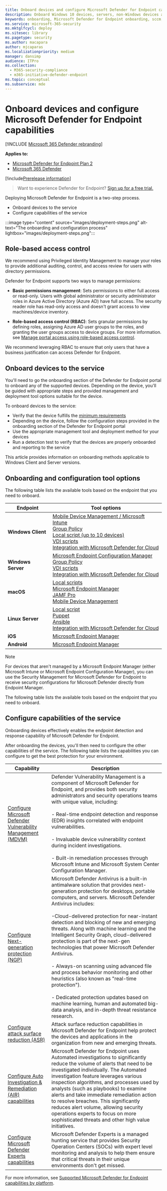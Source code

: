 ```yaml
---
title: Onboard devices and configure Microsoft Defender for Endpoint capabilities
description: Onboard Windows 10 devices, servers, non-Windows devices and learn how to run a detection test.
keywords: onboarding, Microsoft Defender for Endpoint onboarding, sccm, group policy, mdm, local script, detection test
ms.service: microsoft-365-security
ms.mktglfcycl: deploy
ms.sitesec: library
ms.pagetype: security
ms.author: macapara
author: mjcaparas
ms.localizationpriority: medium
manager: dansimp
audience: ITPro
ms.collection: 
  - M365-security-compliance
  - m365-initiative-defender-endpoint
ms.topic: conceptual
ms.subservice: mde
---
```


# Onboard devices and configure Microsoft Defender for Endpoint capabilities

[!INCLUDE [Microsoft 365 Defender rebranding](../../includes/microsoft-defender.md)]

**Applies to:**
- [Microsoft Defender for Endpoint Plan 2](https://go.microsoft.com/fwlink/p/?linkid=2154037)
- [Microsoft 365 Defender](https://go.microsoft.com/fwlink/?linkid=2118804)

[!include[Prerelease information](../../includes/prerelease.md)]

> Want to experience Defender for Endpoint? [Sign up for a free trial.](https://signup.microsoft.com/create-account/signup?products=7f379fee-c4f9-4278-b0a1-e4c8c2fcdf7e&ru=https://aka.ms/MDEp2OpenTrial?ocid=docs-wdatp-onboardconfigure-abovefoldlink)

Deploying Microsoft Defender for Endpoint is a two-step process.

- Onboard devices to the service
- Configure capabilities of the service

:::image type="content" source="images/deployment-steps.png" alt-text="The onboarding and configuration process" lightbox="images/deployment-steps.png":::

## Role-based access control

We recommend using Privileged Identity Management to manage your roles to provide additional auditing, control, and access review for users with directory permissions.

Defender for Endpoint supports two ways to manage permissions:

- **Basic permissions management**: Sets permissions to either full access or read-only. Users with global administrator or security administrator roles in Azure Active Directory (Azure AD) have full access. The security reader role has read-only access and doesn't grant access to view machines/device inventory.

- **Role-based access control (RBAC)**: Sets granular permissions by defining roles, assigning Azure AD user groups to the roles, and granting the user groups access to device groups. For more information. see [Manage portal access using role-based access control](rbac.md).

We recommend leveraging RBAC to ensure that only users that have a business justification can access Defender for Endpoint.

## Onboard devices to the service
You'll need to go the onboarding section of the Defender for Endpoint portal to onboard any of the supported devices. Depending on the device, you'll be guided with appropriate steps and provided management and deployment tool options suitable for the device. 

To onboard devices to the service:

- Verify that the device fulfills the [minimum requirements](minimum-requirements.md)
- Depending on the device, follow the configuration steps provided in the onboarding section of the Defender for Endpoint portal
- Use the appropriate management tool and deployment method for your devices
- Run a detection test to verify that the devices are properly onboarded and reporting to the service

This article provides information on onboarding methods applicable to Windows Client and Server versions.

## Onboarding and configuration tool options
The following table lists the available tools based on the endpoint that you need to onboard.

| Endpoint     | Tool options                       |
|--------------|------------------------------------------|
| **Windows Client**  |     [Mobile Device Management / Microsoft Intune](configure-endpoints-mdm.md) <br> [Group Policy](configure-endpoints-gp.md) <br> [Local script (up to 10 devices)](configure-endpoints-script.md) <br>[VDI scripts](configure-endpoints-vdi.md) <br> [Integration with Microsoft Defender for Cloud](configure-server-endpoints.md#integration-with-microsoft-defender-for-cloud)  |
| **Windows Server**  | [Microsoft Endpoint Configuration Manager](configure-endpoints-sccm.md) <br>  [Group Policy](configure-endpoints-gp.md) <br>  [VDI scripts](configure-endpoints-vdi.md) <br> [Integration with Microsoft Defender for Cloud](configure-server-endpoints.md#integration-with-microsoft-defender-for-cloud)  |
| **macOS**    | [Local scripts](mac-install-manually.md) <br> [Microsoft Endpoint Manager](mac-install-with-intune.md) <br> [JAMF Pro](mac-install-with-jamf.md) <br> [Mobile Device Management](mac-install-with-other-mdm.md) |
| **Linux Server** | [Local script](linux-install-manually.md) <br> [Puppet](linux-install-with-puppet.md) <br> [Ansible](linux-install-with-ansible.md) <br> [Integration with Microsoft Defender for Cloud](configure-server-endpoints.md#integration-with-microsoft-defender-for-cloud)     |
| **iOS**      | [Microsoft Endpoint Manager](ios-install.md)           |
| **Android**  | [Microsoft Endpoint Manager](android-intune.md)            | 


> [!NOTE]
> For devices that aren't managed by a Microsoft Endpoint Manager (either Microsoft Intune or Microsoft Endpoint Configuration Manager), you can use the Security Management for Microsoft Defender for Endpoint to receive security configurations for Microsoft Defender directly from Endpoint Manager.

The following table lists the available tools based on the endpoint that you need to onboard.

## Configure capabilities of the service
Onboarding devices effectively enables the endpoint detection and response capability of Microsoft Defender for Endpoint.

After onboarding the devices, you'll then need to configure the other capabilities of the service. The following table lists the capabilities you can configure to get the best protection for your environment.

| Capability | Description |
|-|-|
| [Configure Microsoft Defender Vulnerability Management (MDVM)](tvm-prerequisites.md) | Defender Vulnerability Management is a component of Microsoft Defender for Endpoint, and provides both security administrators and security operations teams with unique value, including: <br><br> - Real-time endpoint detection and response (EDR) insights correlated with endpoint vulnerabilities. <br><br> - Invaluable device vulnerability context during incident investigations. <br><br> - Built-in remediation processes through Microsoft Intune and Microsoft System Center Configuration Manager.  |
| [Configure Next-generation protection (NGP)](configure-microsoft-defender-antivirus-features.md) | Microsoft Defender Antivirus is a built-in antimalware solution that provides next-generation protection for desktops, portable computers, and servers. Microsoft Defender Antivirus includes:<br> <br>-Cloud-delivered protection for near-instant detection and blocking of new and emerging threats. Along with machine learning and the Intelligent Security Graph, cloud-delivered protection is part of the next-gen technologies that power Microsoft Defender Antivirus.<br> <br> - Always-on scanning using advanced file and process behavior monitoring and other heuristics (also known as "real-time protection").<br><br> - Dedicated protection updates based on machine learning, human and automated big-data analysis, and in-depth threat resistance research. |
| [Configure attack surface reduction (ASR)](overview-attack-surface-reduction.md) | Attack surface reduction capabilities in Microsoft Defender for Endpoint help protect the devices and applications in the organization from new and emerging threats. |
| [Configure Auto Investigation & Remediation (AIR) capabilities](configure-automated-investigations-remediation.md) | Microsoft Defender for Endpoint uses Automated investigations to significantly reduce the volume of alerts that need to be investigated individually. The Automated investigation feature leverages various inspection algorithms, and processes used by analysts (such as playbooks) to examine alerts and take immediate remediation action to resolve breaches. This significantly reduces alert volume, allowing security operations experts to focus on more sophisticated threats and other high value initiatives. |
| [Configure Microsoft Defender Experts capabilities](configure-microsoft-threat-experts.md) | Microsoft Defender Experts is a managed hunting service that provides Security Operation Centers (SOCs) with expert level monitoring and analysis to help them ensure that critical threats in their unique environments don't get missed.      |

For more information, see [Supported Microsoft Defender for Endpoint capabilities by platform](supported-capabilities-by-platform.md).


